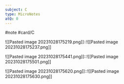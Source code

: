 ```yaml
---
subject: C
type: MicroNotes
atQ: 0
---
```

#note
#card/C 

![[Pasted image 20231028175219.png]]::![[Pasted image 20231028175237.png]] <!--SR:!2023-11-23,4,170-->

![[Pasted image 20231028175441.png]]::![[Pasted image 20231028175501.png]] <!--SR:!2024-01-08,48,270-->


![[Pasted image 20231028175620.png]]::![[Pasted image 20231028175630.png]] <!--SR:!2023-11-23,4,210-->

